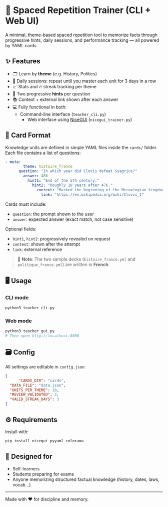 # 🧠 Spaced Repetition Trainer (CLI + Web UI)

A minimal, theme-based spaced repetition tool to memorize facts through progressive hints, daily sessions, and performance tracking — all powered by YAML cards.

## ✨ Features

- 🗂️ Learn by **theme** (e.g. History, Politics)
- 📅 Daily sessions: repeat until you master each unit for 3 days in a row
- 📈 Stats and 🔥 streak tracking per theme
- 🤔 Two progressive **hints** per question
- 📚 Context + external link shown after each answer
- 💻 Fully functional in both:
  - Command-line interface (`teacher_cli.py`)
    - Web interface using [NiceGUI](https://nicegui.io) (`nicegui_trainer.py`)

## 📁 Card Format

Knowledge units are defined in simple YAML files inside the `cards/` folder. Each file contains a list of questions:

```yaml
- meta:
        theme: histoire_france
      question: "In which year did Clovis defeat Syagrius?"
        answer: 486
          hint1: "End of the 5th century."
            hint2: "Roughly 10 years after 476."
              context: "Marked the beginning of the Merovingian kingdom."
                link: "https://en.wikipedia.org/wiki/Clovis_I"
 ```

Cards must include:

* `question`: the prompt shown to the user
* `answer`: expected answer (exact match, not case sensitive)

Optional fields:

* `hint1`, `hint2`: progressively revealed on request
* `context`: shown after the attempt
* `link`: external reference

> 📌 **Note**: The two sample decks (`histoire_france.yml` and `politique_france.yml`) are written in **French**.

## 🖥️ Usage

### CLI mode

```bash
python3 teacher_cli.py
```

### Web mode

```bash
python3 teacher_gui.py
# Then open http://localhost:8080
```

## 🗃️ Config

All settings are editable in `config.json`:

```json
{
      "CARDS_DIR": "cards",
  "DATA_FILE": "data.json",
  "UNITS_PER_THEME": 10,
  "REVIEW_VALIDATED": 3,
  "VALID_STREAK_DAYS": 3
}
 ```

## ⚙️ Requirements

Install with:

```bash
pip install nicegui pyyaml colorama
```

## 🧠 Designed for

* Self-learners
* Students preparing for exams
* Anyone memorizing structured factual knowledge (history, dates, laws, vocab...)

---

Made with ❤️ for discipline and memory.


